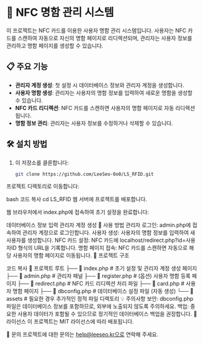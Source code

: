 # 💼 NFC 명함 관리 시스템

이 프로젝트는 NFC 카드를 이용한 사용자 명함 관리 시스템입니다. 사용자는 NFC 카드를 스캔하여 자동으로 자신의 명함 페이지로 리디렉션되며, 관리자는 사용자 정보를 관리하고 명함 페이지를 생성할 수 있습니다.

## 📋 주요 기능

- **관리자 계정 생성**: 첫 설정 시 데이터베이스 정보와 관리자 계정을 생성합니다.
- **사용자 명함 생성**: 관리자는 사용자의 명함 정보를 입력하여 새로운 명함을 생성할 수 있습니다.
- **NFC 카드 리디렉션**: NFC 카드를 스캔하면 사용자의 명함 페이지로 자동 리디렉션됩니다.
- **명함 정보 관리**: 관리자는 사용자 정보를 수정하거나 삭제할 수 있습니다.

## 🛠️ 설치 방법

1. 이 저장소를 클론합니다:

   ```bash
   git clone https://github.com/LeeSeo-0o0/LS_RFID.git
프로젝트 디렉토리로 이동합니다:

bash
코드 복사
cd LS_RFID
웹 서버에 프로젝트를 배포합니다.

웹 브라우저에서 index.php에 접속하여 초기 설정을 완료합니다:

데이터베이스 정보 입력
관리자 계정 생성
🚀 사용 방법
관리자 로그인: admin.php에 접속하여 관리자 계정으로 로그인합니다.
사용자 생성: 사용자의 명함 정보를 입력하여 새 사용자를 생성합니다.
NFC 카드 설정: NFC 카드에 localhost/redirect.php?id=사용자ID 형식의 URL을 기록합니다.
명함 페이지 접속: NFC 카드를 스캔하면 자동으로 해당 사용자의 명함 페이지로 이동됩니다.
📂 프로젝트 구조

코드 복사
📁 프로젝트 루트
├── 📄 index.php          # 초기 설정 및 관리자 계정 생성 페이지
├── 📄 admin.php          # 관리자 패널
├── 📄 register.php       # (옵션) 사용자 명함 등록 페이지
├── 📄 redirect.php       # NFC 카드 리디렉션 처리 파일
├── 📄 card.php           # 사용자 명함 페이지
├── 📄 dbconfig.php       # 데이터베이스 설정 파일 (자동 생성)
└── 📁 assets             # 필요한 경우 추가적인 정적 파일 디렉토리
💡 주의사항
보안: dbconfig.php 파일은 데이터베이스 정보를 포함하므로, 외부에 노출되지 않도록 주의하세요.
백업: 중요한 사용자 데이터가 포함될 수 있으므로 정기적인 데이터베이스 백업을 권장합니다.
📝 라이선스
이 프로젝트는 MIT 라이선스에 따라 배포됩니다.

📧 문의
프로젝트에 대한 문의는 help@leeseo.kr으로 연락해 주세요.
